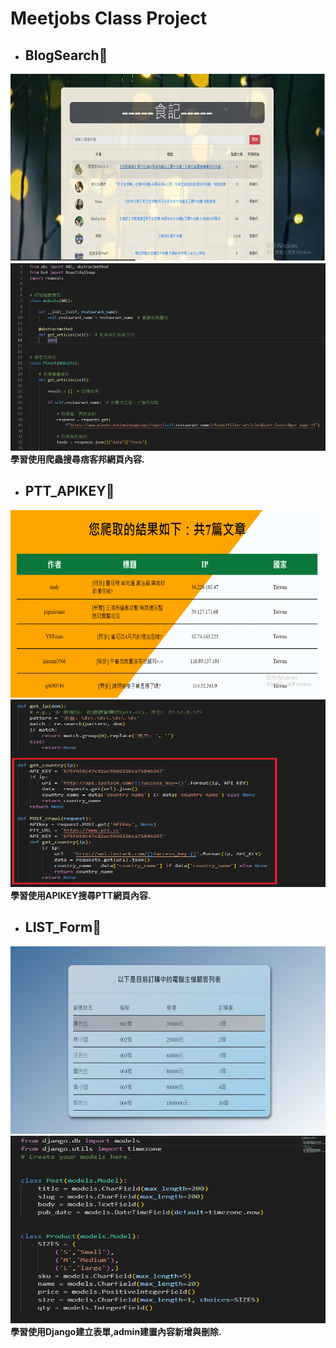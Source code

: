 # Meetjobs Class Project

- ## BlogSearch🔋

<img width="600" height="300" src="./food.png">
<img width="600" height="300" src="./BeantifulSoup.png">


<div> <strong>學習使用爬蟲搜尋痞客邦網頁內容.</strong> </div>


- ## PTT_APIKEY🔋

<img width="600" height="300" src="./PTT_APIKEY.png"> 
<img width="600" height="300" src="./Crawl.png"> 

<div> <strong>學習使用APIKEY搜尋PTT網頁內容.</strong> </div>

- ## LIST_Form🔋

<img width="600" height="300" src="./LIST_Form.png">
<img width="600" height="300" src="./List.png">

<div> <strong>學習使用Django建立表單,admin建置內容新增與刪除.</strong> </div>


